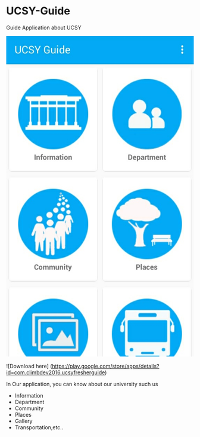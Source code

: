 # UCSY-Guide
Guide Application about UCSY

![Alt text](https://github.com/Climbdev/UCSY-Guide/blob/master/screenshots/IMG_20170503_004330.JPG?raw=true "UCSY Guide")

![Download here] (https://play.google.com/store/apps/details?id=com.climbdev2016.ucsyfresherguide)

In Our application, you can know about our university such us
- Information
- Department
- Community
- Places
- Gallery
- Transportation,etc..
